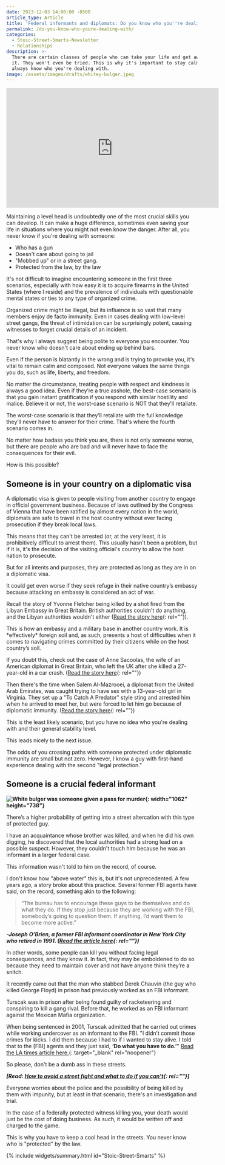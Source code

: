 ```yaml
---
date: 2023-12-03 14:00:00 -0500
article_type: Article
title: 'Federal informants and diplomats: Do you know who you''re dealing with?'
permalink: /do-you-know-who-youre-dealing-with/
categories:
  - Stoic-Street-Smarts-Newsletter
  - Relationships
description: >-
  There are certain classes of people who can take your life and get away with
  it. They won't even be tried. This is why it's important to stay calm and
  always know who you're dealing with. 
image: /assets/images/drafts/whitey-bulger.jpeg
---
```

<div class="cms-embed" data-cms-embed="PGlmcmFtZSB3aWR0aD0iNTYwIiBoZWlnaHQ9IjMxNSIgc3JjPSJodHRwczovL3d3dy55b3V0dWJlLmNvbS9lbWJlZC9MVDVtMDdfcjJtST9zaT1TY1hVRVZSUUtXR001MUNWIiB0aXRsZT0iWW91VHViZSB2aWRlbyBwbGF5ZXIiIGZyYW1lYm9yZGVyPSIwIiBhbGxvdz0iYWNjZWxlcm9tZXRlcjsgYXV0b3BsYXk7IGNsaXBib2FyZC13cml0ZTsgZW5jcnlwdGVkLW1lZGlhOyBneXJvc2NvcGU7IHBpY3R1cmUtaW4tcGljdHVyZTsgd2ViLXNoYXJlIiBhbGxvd2Z1bGxzY3JlZW4+PC9pZnJhbWU+"><iframe width="560" height="315" src="https://www.youtube.com/embed/LT5m07_r2mI?si=ScXUEVRQKWGM51CV" title="YouTube video player" frameborder="0" allow="accelerometer; autoplay; clipboard-write; encrypted-media; gyroscope; picture-in-picture; web-share" allowfullscreen=""></iframe></div>

Maintaining a level head is undoubtedly one of the most crucial skills you can develop. It can make a huge difference, sometimes even saving your life in situations where you might not even know the danger. After all, you never know if you're dealing with someone:

* Who has a gun
* Doesn't care about going to jail
* "Mobbed up" or in a street gang.
* Protected from the law, by the law

It's not difficult to imagine encountering someone in the first three scenarios, especially with how easy it is to acquire firearms in the United States (where I reside) and the prevalence of individuals with questionable mental states or ties to any type of organized crime.

Organized crime might be illegal, but its influence is so vast that many members enjoy de facto immunity. Even in cases dealing with low-level street gangs, the threat of intimidation can be surprisingly potent, causing witnesses to forget crucial details of an incident.

That's why I always suggest being polite to everyone you encounter. You never know who doesn't care about ending up behind bars.

Even if the person is blatantly in the wrong and is trying to provoke you, it's vital to remain calm and composed. Not everyone values the same things you do, such as life, liberty, and freedom.

No matter the circumstance, treating people with respect and kindness is always a good idea. Even if they’re a true asshole, the best-case scenario is that you gain instant gratification if you respond with similar hostility and malice. Believe it or not, the worst-case scenario is NOT that they’ll retaliate.

The worst-case scenario is that they’ll retaliate with the full knowledge they’ll never have to answer for their crime. That's where the fourth scenario comes in.

No matter how badass you think you are, there is not only someone worse, but there are people who are bad and will never have to face the consequences for their evil.

How is this possible?

## **Someone is in your country on a diplomatic visa**

A diplomatic visa is given to people visiting from another country to engage in official government business. Because of laws outlined by the Congress of Vienna that have been ratified by almost every nation in the world, diplomats are safe to travel in the host country without ever facing prosecution if they break local laws.

This means that they can't be arrested (or, at the very least, it is prohibitively difficult to arrest them). This usually hasn't been a problem, but if it is, it's the decision of the visiting official's country to allow the host nation to prosecute.

But for all intents and purposes, they are protected as long as they are in on a diplomatic visa.

It could get even worse if they seek refuge in their native country’s embassy because attacking an embassy is considered an act of war.

Recall the story of Yvonne Fletcher being killed by a shot fired from the Libyan Embassy in Great Britain. British authorities couldn't do anything, and the Libyan authorities wouldn't either ([Read the story here](https://en.wikipedia.org/wiki/Murder_of_Yvonne_Fletcher){: rel=""}).​

This is how an embassy and a military base in another country work. It is \*effectively\* foreign soil and, as such, presents a host of difficulties when it comes to navigating crimes committed by their citizens while on the host country’s soil.

If you doubt this, check out the case of Anne Sacoolas, the wife of an American diplomat in Great Britain, who left the UK after she killed a 27-year-old in a car crash. ([Read the story here](https://time.com/5696300/diplomatic-immunity-harry-dunn/){: rel=""})

Then there's the time when Salem Al-Mazrooei, a diplomat from the United Arab Emirates, was caught trying to have sex with a 13-year-old girl in Virginia. They set up a "To Catch A Predator" style sting and arrested him when he arrived to meet her, but were forced to let him go because of diplomatic immunity. ([Read the story here](https://www.rd.com/article/diplomatic-immunity-going-too-far/){: rel=""})

This is the least likely scenario, but you have no idea who you're dealing with and their general stability level.

This leads nicely to the next issue.

The odds of you crossing paths with someone protected under diplomatic immunity are small but not zero. However, I know a guy with first-hand experience dealing with the second "legal protection."

## **Someone is a crucial federal informant**

**![White bulger was someone given a pass for murder](/assets/images/drafts/james-whitey-bulgar-federal-informant.png){: width="1062" height="738"}**

There’s a higher probability of getting into a street altercation with this type of protected guy.

I have an acquaintance whose brother was killed, and when he did his own digging, he discovered that the local authorities had a strong lead on a possible suspect. However, they couldn't touch him because he was an informant in a larger federal case.

This information wasn't told to him on the record, of course.

I don't know how "above water" this is, but it's not unprecedented. A few years ago, a story broke about this practice. Several former FBI agents have said, on the record, something akin to the following:

> “The bureau has to encourage these guys to be themselves and do what they do. If they stop just because they are working with the FBI, somebody’s going to question them. If anything, I’d want them to become more active.”

***\-Joseph O’Brien, a former FBI informant coordinator in New York City who retired in 1991. ([Read the article here](https://www.latimes.com/archives/la-xpm-2003-mar-16-adna-danger16-story.html){: rel=""})***

In other words, some people can kill you without facing legal consequences, and they know it. In fact, they may be emboldened to do so because they need to maintain cover and not have anyone think they’re a snitch.

It recently came out that the man who stabbed Derek Chauvin (the guy who killed George Floyd) in prison had previously worked as an FBI informant.

Turscak was in prison after being found guilty of racketeering and conspiring to kill a gang rival. Before that, he worked as an FBI informant against the Mexican Mafia organization.

When being sentenced in 2001, Turscak admitted that he carried out crimes while working undercover as an informant to the FBI. "I didn’t commit those crimes for kicks. I did them because I had to if I wanted to stay alive. I told that to the \[FBI\] agents and they just said, **‘Do what you have to do.’**" [Read the LA times article here.](https://www.latimes.com/archives/la-xpm-2001-nov-27-me-8712-story.html){: target="_blank" rel="noopener"}

So please, don't be a dumb ass in these streets.

***\[Read: [How to avoid a street fight and what to do if you can’t](https://edlatimore.com/how-to-win-a-street-fight/){: rel=""}\]***

Everyone worries about the police and the possibility of being killed by them with impunity, but at least in that scenario, there's an investigation and trial.

In the case of a federally protected witness killing you, your death would just be the cost of doing business. As such, it would be written off and charged to the game.

This is why you have to keep a cool head in the streets. You never know who is "protected" by the law.

{% include widgets/summary.html id="Stoic-Street-Smarts" %}